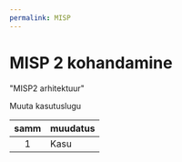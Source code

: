 ```yaml
---
permalink: MISP
---
```


# MISP 2 kohandamine


"MISP2 arhitektuur"

Muuta kasutuslugu

samm | muudatus
:-----:|--------
1 | Kasu

 
